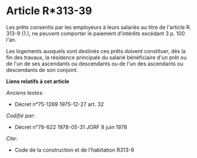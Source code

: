 # Article R*313-39

Les prêts consentis par les employeurs à leurs salariés au titre de l'article R. 313-9 (1.), ne peuvent comporter le paiement
d'intérêts excédant 3 p. 100 l'an.

Les logements auxquels sont destinés ces prêts doivent constituer, dès la fin des travaux, la résidence principale du salarié
bénéficiaire d'un prêt ou de l'un de ses ascendants ou descendants ou de l'un des ascendants ou descendants de son conjoint.

**Liens relatifs à cet article**

_Anciens textes_:

  - Décret n°75-1269 1975-12-27 art. 32

_Codifié par_:

  - Décret n°78-622 1978-05-31 JORF 8 juin 1978

_Cite_:

  - Code de la construction et de l'habitation R313-9
